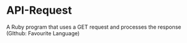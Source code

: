 # API-Request
A Ruby program that uses a GET request and processes the response (GIthub: Favourite Language)
